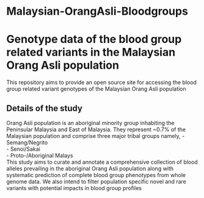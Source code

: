 # Malaysian-OrangAsli-Bloodgroups
<h1> Genotype data of the blood group related variants in the Malaysian Orang Asli population </h1>
This repository aims to provide an open source site for accessing the blood group related variant genotypes of the Malaysian Orang Asli population

<h2> Details of the study </h2>
Orang Asli population is an aboriginal minority group inhabiting the Peninsular Malaysia and East of Malaysia. They represent ~0.7% of the Malaysian population and comprise three major tribal groups namely,
- Semang/Negrito <br/>
- Senoi/Sakai <br/>
- Proto-/Aboriginal Malays  <br/>
This study aims to curate and annotate a comprehensive collection of blood alleles prevailing in the aboriginal Orang Asli population along with systematic prediction of complete blood group phenotypes from whole genome data.  We also intend to filter population specific novel and rare variants with potential impacts in blood group profiles
